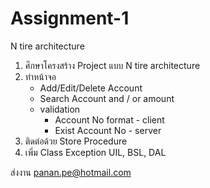 # Assignment-1
N tire architecture

  1. ศึกษาโครงสร้าง Project แบบ N tire architecture
  2. ทำหน้าจอ 
     - Add/Edit/Delete Account
     - Search Account and / or amount
     - validation 
          - Account No format - client
          - Exist Account No - server
  3. ติดต่อด้วย Store Procedure
  4. เพิ่ม Class Exception UIL, BSL, DAL


  ส่งงาน panan.pe@hotmail.com
